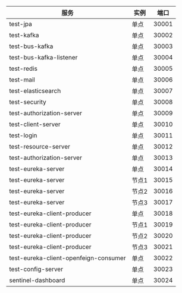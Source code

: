 | 服务                                  | 实例  | 端口  |
| --------------------------------------- | ------- | ------- |
| test-jpa                              | 单点  | 30001 |
| test-kafka                            | 单点  | 30002 |
| test-bus-kafka                        | 单点  | 30003 |
| test-bus-kafka-listener               | 单点  | 30004 |
| test-redis                            | 单点  | 30005 |
| test-mail                             | 单点  | 30006 |
| test-elasticsearch                    | 单点  | 30007 |
| test-security                         | 单点  | 30008 |
| test-authorization-server             | 单点  | 30009 |
| test-client-server                    | 单点  | 30010 |
| test-login                            | 单点  | 30011 |
| test-resource-server                  | 单点  | 30012 |
| test-authorization-server             | 单点  | 30013 |
| test-eureka-server                    | 单点  | 30014 |
| test-eureka-server                    | 节点1 | 30015 |
| test-eureka-server                    | 节点2 | 30016 |
| test-eureka-server                    | 节点3 | 30017 |
| test-eureka-client-producer           | 单点  | 30018 |
| test-eureka-client-producer           | 节点1 | 30019 |
| test-eureka-client-producer           | 节点2 | 30020 |
| test-eureka-client-producer           | 节点3 | 30021 |
| test-eureka-client-openfeign-consumer | 单点  | 30022 |
| test-config-server                    | 单点  | 30023 |
| sentinel-dashboard                    | 单点  | 30024 |
